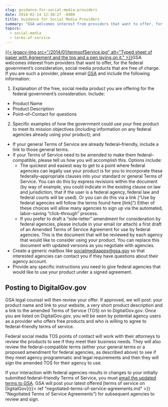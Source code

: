 ```yaml
---
slug: guidance-for-social-media-providers
date: 2014-02-14 12:30:27 -0400
title: Guidance for Social Media Providers
summary: "GSA welcomes interest from providers that want to offer, for the federal government&#8217;s consideration, social media products that are free of charge. If you are such a provider, please email GSA and include the following information: Explanation of the"
topics:
  - social-media
  - terms-of-service
---
```


[{{< legacy-img src="/2014/01/termsofService.jpg" alt="Typed sheet of paper with Agreement and the top and a pen laying on it." >}}](https://s3.amazonaws.com/digitalgov/_legacy-img/2014/01/termsofService.jpg)GSA welcomes interest from providers that want to offer, for the federal government&#8217;s consideration, social media products that are free of charge. If you are such a provider, please email [GSA](mailto:socialmediaapps@gsa.gov) and include the following information:

  1. Explanation of the free, social media product you are offering for the federal government&#8217;s consideration. Include:

  * Product Name
  * Product Description
  * Point–of–Contact for questions

<ol start="2">
  <li>
    Specific examples of how the government could use your free product to meet its mission objectives (including information on any federal agencies already using your product); and
  </li>
</ol>

  * If your general Terms of Service are already federal–friendly, include a link to those general terms.
  * If your Terms of Service need to be amended to make them federal–compatible, please tell us how you will accomplish this. Options include: 
      * The quickest and easiest way to get to a point where federal agencies can legally use your product is for you to incorporate these federally–appropriate clauses into your standard or general Terms of Service. You can do this by express revisions within the document (by way of example, you could indicate in the existing clause on law and jurisdiction, that if the user is a federal agency, federal law and federal courts will be used). Or you can do this via a link (&#8220;Use by federal agencies will follow the terms found here [link]&#8221;) Either of these choices will allow many agencies to sign up via the automated, labor–saving &#8220;click–through&#8221; process.
      * If you prefer to draft a &#8220;side–letter&#8221; amendment for consideration by federal agencies, please include in your email (or attach) a first draft of an Amended Terms of Service Agreement for use by federal agencies. This is the document that will be reviewed by each agency that would like to consider using your product. You can replace this document with updated versions as you negotiate with agencies.
  * Create a generic mailbox like <socialmediaapps@gsa.gov> so that interested agencies can contact you if they have questions about their agency account.
  * Provide any specific instructions you need to give federal agencies that would like to use your product under a signed agreement.

## Posting to DigitalGov.gov

GSA legal counsel will then review your offer. If approved, we will post: your product name and link to your website, a very short product description and a link to the amended Terms of Service (TOS) on to DigitalGov.gov. Once you are listed on DigitalGov.gov, you will be seen by potential agency users as a provider who offers free products and who is willing to agree to federal–friendly terms of service.

Federal social media TOS points of contact will work with their attorneys to review the products to see if they meet their business needs. They will also review the federal–compatible terms (either your general terms or a proposed amendment for federal agencies, as described above) to see if they meet agency programmatic and legal requirements and then they will sign the amended TOS for their agency to use.

If your interaction with federal agencies results in changes to your initially submitted federal–friendly Terms of Service, you must [email the updated terms to GSA](mailto:socialmediaapps@gsa.gov). GSA will post your latest offered [terms of service on DigitalGov]({{< ref "negotiated-terms-of-service-agreements.md" >}} "Negotiated Terms of Service Agreements") for subsequent agencies to review and sign.
